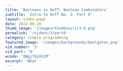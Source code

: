 ```yaml
---
title: 'Booleans in HoTT: Boolean Combinators'
subtitle: 'Intro to HoTT No. 3, Part 0'
layout: video-page
date: 2022-06-20
thumb_image: '/images/thumbnails/3-0.png'
permalink: '/videos/3/part0'
category: simple programming
featured_image: '/images/backgrounds/boolgates.png'
vid_number: '3'
vid_part: '0'
wcode: 'QWgjTdyGh2M'
excerpt: 'What '
---
```


